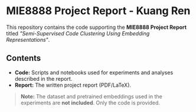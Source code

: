 # MIE8888 Project Report - Kuang Ren

This repository contains the code supporting the **MIE8888 Project Report** titled *"Semi-Supervised Code Clustering Using Embedding Representations"*.

## Contents

- **Code:** Scripts and notebooks used for experiments and analyses described in the report.  
- **Report:** The written project report (PDF/LaTeX).  

> **Note:** The dataset and pretrained embeddings used in the experiments are **not included**. Only the code is provided.
